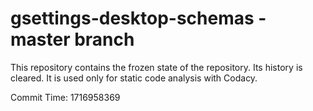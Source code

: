 # gsettings-desktop-schemas - master branch

This repository contains the frozen state of the repository.
Its history is cleared. It is used only for static code
analysis with Codacy.

Commit Time: 1716958369